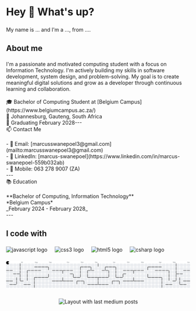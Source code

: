 <h1 align="left">Hey 👋 What's up?</h1>

###

<p align="left">My name is ... and I'm a ..., from ....</p>

###

<h2 align="left">About me</h2>

###

<p align="left">I'm a passionate and motivated computing student with a focus on Information Technology. I'm actively building my skills in software development, system design, and problem-solving. My goal is to create meaningful digital solutions and grow as a developer through continuous learning and collaboration.<br><br>🎓 Bachelor of Computing Student at [Belgium Campus](https://www.belgiumcampus.ac.za/) <br>📍 Johannesburg, Gauteng, South Africa  <br>📅 Graduating February 2028---<br>📫 Contact Me<br><br>- 📧 Email: [marcusswanepoel3@gmail.com](mailto:marcusswanepoel3@gmail.com)  <br>- 🔗 LinkedIn: [marcus-swanepoel](https://www.linkedin.com/in/marcus-swanepoel-559b032ab)  <br>- 📱 Mobile: 063 278 9007 (ZA)<br>---<br>📚 Education<br><br>**Bachelor of Computing, Information Technology**  <br>*Belgium Campus*  <br>_February 2024 - February 2028_<br>---</p>

###

<h2 align="left">I code with</h2>

###

<div align="left">
  <img src="https://cdn.jsdelivr.net/gh/devicons/devicon/icons/javascript/javascript-original.svg" height="40" alt="javascript logo"  />
  <img width="12" />
  <img src="https://cdn.jsdelivr.net/gh/devicons/devicon/icons/css3/css3-original.svg" height="40" alt="css3 logo"  />
  <img width="12" />
  <img src="https://cdn.jsdelivr.net/gh/devicons/devicon/icons/html5/html5-original.svg" height="40" alt="html5 logo"  />
  <img width="12" />
  <img src="https://cdn.jsdelivr.net/gh/devicons/devicon/icons/csharp/csharp-original.svg" height="40" alt="csharp logo"  />
</div>

###

<picture>
  <source media="(prefers-color-scheme: dark)" srcset="https://raw.githubusercontent.com/MAxisauruss/MAxisauruss/output/pacman-contribution-graph-dark.svg">
  <source media="(prefers-color-scheme: light)" srcset="https://raw.githubusercontent.com/MAxisauruss/MAxisauruss/output/pacman-contribution-graph.svg">
  <img alt="pacman contribution graph" src="https://raw.githubusercontent.com/MAxisauruss/MAxisauruss/output/pacman-contribution-graph.svg">
</picture>

###

<div align="center">
  <img src="https://github-read-medium-git-main.pahlevikun.vercel.app/latest?limit=4&username=MAxisauruss&theme=dark" alt="Layout with last medium posts"  />
</div>

###
